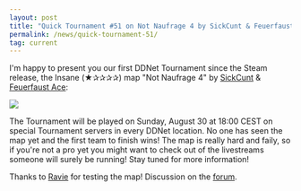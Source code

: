 ```yaml
---
layout: post
title: "Quick Tournament #51 on Not Naufrage 4 by SickCunt & Feuerfaust Ace"
permalink: /news/quick-tournament-51/
tag: current
---
```


I'm happy to present you our first DDNet Tournament since the Steam release, the Insane (★✰✰✰✰) map "Not Naufrage 4" by [SickCunt](/mappers/SickCunt/) & [Feuerfaust Ace](/mappers/Feuerfaust-32-Ace/):

[<img class="demo" src="/Not_Naufrage_4.png" />](//forum.ddnet.tw/viewtopic.php?f=33&t=6962)

The Tournament will be played on Sunday, August 30 at 18:00 CEST on special Tournament servers in every DDNet location. No one has seen the map yet and the first team to finish wins! The map is really hard and faily, so if you're not a pro yet you might want to check out of the livestreams someone will surely be running! Stay tuned for more information!

Thanks to [Ravie](/mappers/Ravie) for testing the map! Discussion on the [forum](//forum.ddnet.tw/viewtopic.php?f=33&t=6962).
